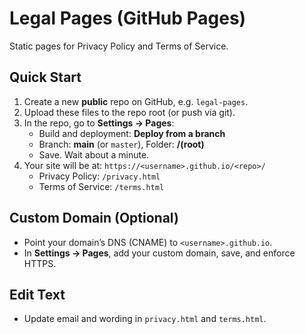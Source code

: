 # Legal Pages (GitHub Pages)
Static pages for Privacy Policy and Terms of Service.

## Quick Start
1. Create a new **public** repo on GitHub, e.g. `legal-pages`.
2. Upload these files to the repo root (or push via git).
3. In the repo, go to **Settings → Pages**:
   - Build and deployment: **Deploy from a branch**
   - Branch: **main** (or `master`), Folder: **/(root)**
   - Save. Wait about a minute.
4. Your site will be at: `https://<username>.github.io/<repo>/`
   - Privacy Policy: `/privacy.html`
   - Terms of Service: `/terms.html`

## Custom Domain (Optional)
- Point your domain’s DNS (CNAME) to `<username>.github.io`.
- In **Settings → Pages**, add your custom domain, save, and enforce HTTPS.

## Edit Text
- Update email and wording in `privacy.html` and `terms.html`.
